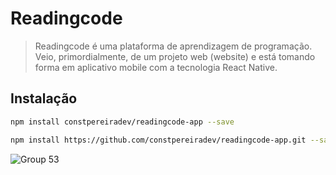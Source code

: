# Readingcode

> Readingcode é uma plataforma de aprendizagem de programação. Veio, primordialmente, de um projeto web (website) e está tomando forma em aplicativo mobile com a tecnologia React Native.

## Instalação

```sh
npm install constpereiradev/readingcode-app --save
```

```sh
npm install https://github.com/constpereiradev/readingcode-app.git --save
```

![Group 53](https://user-images.githubusercontent.com/107977902/200182543-499d5ef3-9516-40c9-94ce-ba784e9530df.png)
